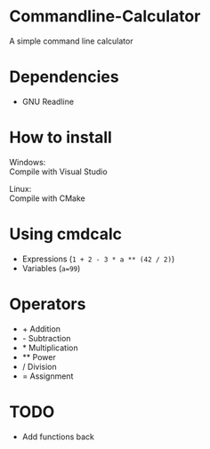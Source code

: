 # Commandline-Calculator
A simple command line calculator

# Dependencies
- GNU Readline

# How to install
Windows: <br>
Compile with Visual Studio

Linux: <br>
Compile with CMake

# Using cmdcalc
- Expressions (<code>1 + 2 - 3 * a ** (42 / 2)</code>)
- Variables (<code>a=99</code>)

# Operators
- \+ Addition
- \- Subtraction
- \* Multiplication
- ** Power
- / Division
- = Assignment

# TODO
- Add functions back

